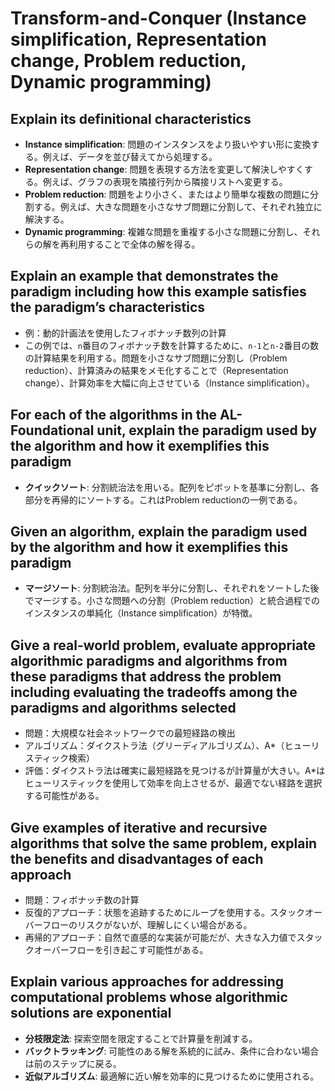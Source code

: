 # Transform-and-Conquer (Instance simplification, Representation change, Problem reduction, Dynamic programming)
## Explain its definitional characteristics
- **Instance simplification**: 問題のインスタンスをより扱いやすい形に変換する。例えば、データを並び替えてから処理する。
- **Representation change**: 問題を表現する方法を変更して解決しやすくする。例えば、グラフの表現を隣接行列から隣接リストへ変更する。
- **Problem reduction**: 問題をより小さく、またはより簡単な複数の問題に分割する。例えば、大きな問題を小さなサブ問題に分割して、それぞれ独立に解決する。
- **Dynamic programming**: 複雑な問題を重複する小さな問題に分割し、それらの解を再利用することで全体の解を得る。

## Explain an example that demonstrates the paradigm including how this example satisfies the paradigm’s characteristics
- 例：動的計画法を使用したフィボナッチ数列の計算
- この例では、`n`番目のフィボナッチ数を計算するために、`n-1`と`n-2`番目の数の計算結果を利用する。問題を小さなサブ問題に分割し（Problem reduction）、計算済みの結果をメモ化することで（Representation change）、計算効率を大幅に向上させている（Instance simplification）。


## For each of the algorithms in the AL-Foundational unit, explain the paradigm used by the algorithm and how it exemplifies this paradigm
- **クイックソート**: 分割統治法を用いる。配列をピボットを基準に分割し、各部分を再帰的にソートする。これはProblem reductionの一例である。

## Given an algorithm, explain the paradigm used by the algorithm and how it exemplifies this paradigm
- **マージソート**: 分割統治法。配列を半分に分割し、それぞれをソートした後でマージする。小さな問題への分割（Problem reduction）と統合過程でのインスタンスの単純化（Instance simplification）が特徴。

## Give a real-world problem, evaluate appropriate algorithmic paradigms and algorithms from these paradigms that address the problem including evaluating the tradeoffs among the paradigms and algorithms selected
- 問題：大規模な社会ネットワークでの最短経路の検出
- アルゴリズム：ダイクストラ法（グリーディアルゴリズム）、A*（ヒューリスティック検索）
- 評価：ダイクストラ法は確実に最短経路を見つけるが計算量が大きい。A*はヒューリスティックを使用して効率を向上させるが、最適でない経路を選択する可能性がある。

## Give examples of iterative and recursive algorithms that solve the same problem, explain the benefits and disadvantages of each approach
- 問題：フィボナッチ数の計算
- 反復的アプローチ：状態を追跡するためにループを使用する。スタックオーバーフローのリスクがないが、理解しにくい場合がある。
- 再帰的アプローチ：自然で直感的な実装が可能だが、大きな入力値でスタックオーバーフローを引き起こす可能性がある。

## Explain various approaches for addressing computational problems whose algorithmic solutions are exponential
- **分枝限定法**: 探索空間を限定することで計算量を削減する。
- **バックトラッキング**: 可能性のある解を系統的に試み、条件に合わない場合は前のステップに戻る。
- **近似アルゴリズム**: 最適解に近い解を効率的に見つけるために使用される。
